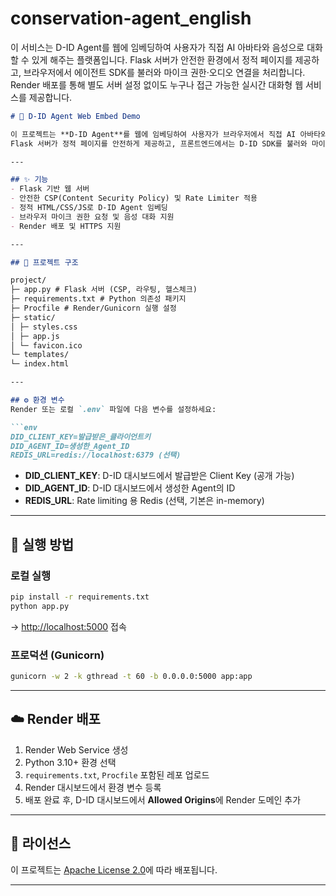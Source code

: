 # conservation-agent_english
이 서비스는 D-ID Agent를 웹에 임베딩하여 사용자가 직접 AI 아바타와 음성으로 대화할 수 있게 해주는 플랫폼입니다. Flask 서버가 안전한 환경에서 정적 페이지를 제공하고, 브라우저에서 에이전트 SDK를 불러와 마이크 권한·오디오 연결을 처리합니다. Render 배포를 통해 별도 서버 설정 없이도 누구나 접근 가능한 실시간 대화형 웹 서비스를 제공합니다.

```markdown
# 🎤 D-ID Agent Web Embed Demo

이 프로젝트는 **D-ID Agent**를 웹에 임베딩하여 사용자가 브라우저에서 직접 AI 아바타와 실시간으로 대화할 수 있는 데모 서비스입니다.  
Flask 서버가 정적 페이지를 안전하게 제공하고, 프론트엔드에서는 D-ID SDK를 불러와 마이크 권한·오디오 연결을 관리합니다. Render 등 PaaS 환경에서 손쉽게 배포할 수 있습니다.

---

## ✨ 기능
- Flask 기반 웹 서버
- 안전한 CSP(Content Security Policy) 및 Rate Limiter 적용
- 정적 HTML/CSS/JS로 D-ID Agent 임베딩
- 브라우저 마이크 권한 요청 및 음성 대화 지원
- Render 배포 및 HTTPS 지원

---

## 📂 프로젝트 구조

project/
├─ app.py # Flask 서버 (CSP, 라우팅, 헬스체크)
├─ requirements.txt # Python 의존성 패키지
├─ Procfile # Render/Gunicorn 실행 설정
├─ static/
│ ├─ styles.css
│ ├─ app.js
│ └─ favicon.ico
└─ templates/
└─ index.html

---

## ⚙️ 환경 변수
Render 또는 로컬 `.env` 파일에 다음 변수를 설정하세요:

```env
DID_CLIENT_KEY=발급받은_클라이언트키
DID_AGENT_ID=생성한_Agent_ID
REDIS_URL=redis://localhost:6379 (선택)
````

* **DID\_CLIENT\_KEY**: D-ID 대시보드에서 발급받은 Client Key (공개 가능)
* **DID\_AGENT\_ID**: D-ID 대시보드에서 생성한 Agent의 ID
* **REDIS\_URL**: Rate limiting 용 Redis (선택, 기본은 in-memory)

---

## 🚀 실행 방법

### 로컬 실행

```bash
pip install -r requirements.txt
python app.py
```

→ [http://localhost:5000](http://localhost:5000) 접속

### 프로덕션 (Gunicorn)

```bash
gunicorn -w 2 -k gthread -t 60 -b 0.0.0.0:5000 app:app
```

---

## ☁️ Render 배포

1. Render Web Service 생성
2. Python 3.10+ 환경 선택
3. `requirements.txt`, `Procfile` 포함된 레포 업로드
4. Render 대시보드에서 환경 변수 등록
5. 배포 완료 후, D-ID 대시보드에서 **Allowed Origins**에 Render 도메인 추가

---

## 📜 라이선스

이 프로젝트는 [Apache License 2.0](https://www.apache.org/licenses/LICENSE-2.0)에 따라 배포됩니다.

---

